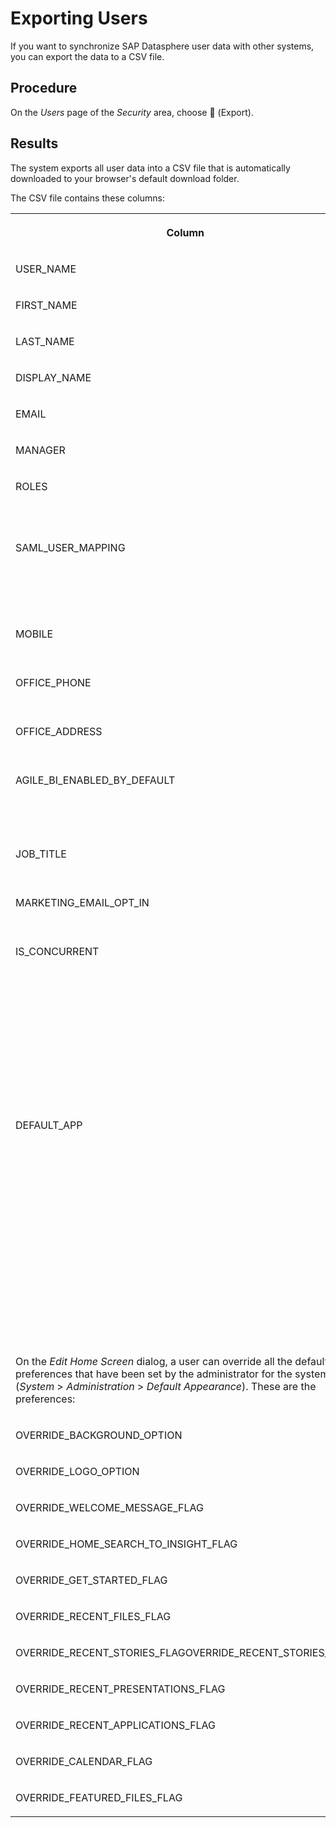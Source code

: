 <!-- loioe227d3cc675e47eca7009ed15848ae01 -->

<link rel="stylesheet" type="text/css" href="../css/sap-icons.css"/>

# Exporting Users

If you want to synchronize SAP Datasphere user data with other systems, you can export the data to a CSV file.



## Procedure

On the *Users* page of the *Security* area, choose <span class="FPA-icons"></span> \(Export\).



## Results

The system exports all user data into a CSV file that is automatically downloaded to your browser's default download folder.

The CSV file contains these columns:


<table>
<tr>
<th valign="top">

Column

</th>
<th valign="top">

Description

</th>
</tr>
<tr>
<td valign="top">

USER\_NAME

</td>
<td valign="top">

 

</td>
</tr>
<tr>
<td valign="top">

FIRST\_NAME

</td>
<td valign="top">

 

</td>
</tr>
<tr>
<td valign="top">

LAST\_NAME

</td>
<td valign="top">

 

</td>
</tr>
<tr>
<td valign="top">

DISPLAY\_NAME

</td>
<td valign="top">

 

</td>
</tr>
<tr>
<td valign="top">

EMAIL

</td>
<td valign="top">

 

</td>
</tr>
<tr>
<td valign="top">

MANAGER

</td>
<td valign="top">

 

</td>
</tr>
<tr>
<td valign="top">

ROLES

</td>
<td valign="top">

Roles assigned to the user.

</td>
</tr>
<tr>
<td valign="top">

SAML\_USER\_MAPPING

</td>
<td valign="top">

SAML property for the user \(if SAML enabled\).

</td>
</tr>
<tr>
<td valign="top">

MOBILE

</td>
<td valign="top">

Set in user preferences.

</td>
</tr>
<tr>
<td valign="top">

OFFICE\_PHONE

</td>
<td valign="top">

Set in user preferences.

</td>
</tr>
<tr>
<td valign="top">

OFFICE\_ADDRESS

</td>
<td valign="top">

Set in user preferences.

</td>
</tr>
<tr>
<td valign="top">

AGILE\_BI\_ENABLED\_BY\_DEFAULT

</td>
<td valign="top">

Opt in for the agile data preparation feature.

</td>
</tr>
<tr>
<td valign="top">

JOB\_TITLE

</td>
<td valign="top">

Set in user preferences.

</td>
</tr>
<tr>
<td valign="top">

MARKETING\_EMAIL\_OPT\_IN

</td>
<td valign="top">

Set in user preferences.

</td>
</tr>
<tr>
<td valign="top">

IS\_CONCURRENT

</td>
<td valign="top">

Licensing attribute to indicate whether the user is consuming a named licensed user account \(0\) or a concurrent licensed user account \(1\).

</td>
</tr>
<tr>
<td valign="top">

DEFAULT\_APP

</td>
<td valign="top">

The application that will launch when you access your SAP Datasphere URL. The default application can be set in *System* \> *Administration* \> *System Configuration* or in the user settings.

</td>
</tr>
<tr>
<td valign="top">

On the *Edit Home Screen* dialog, a user can override all the default preferences that have been set by the administrator for the system \(*System* \> *Administration* \> *Default Appearance*\). These are the preferences:

</td>
<td valign="top">

 

</td>
</tr>
<tr>
<td valign="top">

OVERRIDE\_BACKGROUND\_OPTION

</td>
<td valign="top">

 

</td>
</tr>
<tr>
<td valign="top">

OVERRIDE\_LOGO\_OPTION

</td>
<td valign="top">

 

</td>
</tr>
<tr>
<td valign="top">

OVERRIDE\_WELCOME\_MESSAGE\_FLAG

</td>
<td valign="top">

 

</td>
</tr>
<tr>
<td valign="top">

OVERRIDE\_HOME\_SEARCH\_TO\_INSIGHT\_FLAG

</td>
<td valign="top">

 

</td>
</tr>
<tr>
<td valign="top">

OVERRIDE\_GET\_STARTED\_FLAG

</td>
<td valign="top">

 

</td>
</tr>
<tr>
<td valign="top">

OVERRIDE\_RECENT\_FILES\_FLAG

</td>
<td valign="top">

 

</td>
</tr>
<tr>
<td valign="top">

OVERRIDE\_RECENT\_STORIES\_FLAGOVERRIDE\_RECENT\_STORIES\_FLAG

</td>
<td valign="top">

 

</td>
</tr>
<tr>
<td valign="top">

OVERRIDE\_RECENT\_PRESENTATIONS\_FLAG

</td>
<td valign="top">

 

</td>
</tr>
<tr>
<td valign="top">

OVERRIDE\_RECENT\_APPLICATIONS\_FLAG

</td>
<td valign="top">

 

</td>
</tr>
<tr>
<td valign="top">

OVERRIDE\_CALENDAR\_FLAG

</td>
<td valign="top">

 

</td>
</tr>
<tr>
<td valign="top">

OVERRIDE\_FEATURED\_FILES\_FLAG

</td>
<td valign="top">

 

</td>
</tr>
</table>

